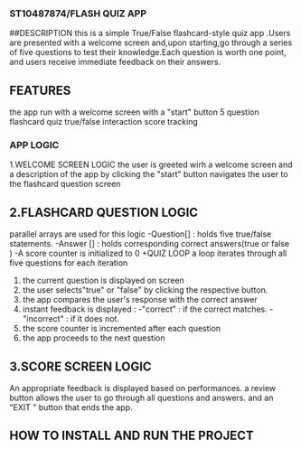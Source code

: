 ### ST10487874/FLASH QUIZ APP
##DESCRIPTION
this is a simple True/False flashcard-style quiz app .Users are presented with a welcome screen and,upon starting,go through
a series of five questions to test their knowledge.Each question is worth one point, and users receive immediate feedback on their answers.
## FEATURES
the app run with a welcome screen with a "start" button 
5 question flashcard quiz
true/false interaction 
score tracking
### APP LOGIC 
1.WELCOME SCREEN LOGIC
the user is greeted wirh a welcome screen and a description of the app
by clicking the "start" button navigates the user to the flashcard question screen

## 2.FLASHCARD QUESTION LOGIC
parallel arrays are used for this logic
-Question[] : holds five true/false statements.
-Answer [] : holds corresponding correct answers(true or false )
-A score counter is initialized to 0
+QUIZ LOOP 
 a loop iterates through all five questions
 for each iteration
 1. the current question is displayed on screen
 2. the user selects"true" or "false" by clicking the respective button.
 3. the app compares the user's response with the correct answer
 4. instant feedback is displayed :
    -"correct" : if the correct matches.
    -"incorrect" : if it does not.
5. the score counter is incremented after each question
6. the app proceeds to the next question

## 3.SCORE SCREEN LOGIC
An appropriate feedback is displayed based on performances.
a review button allows the user to go through all questions and answers. 
and an "EXIT " button that ends the app.
## HOW TO INSTALL AND RUN THE PROJECT
